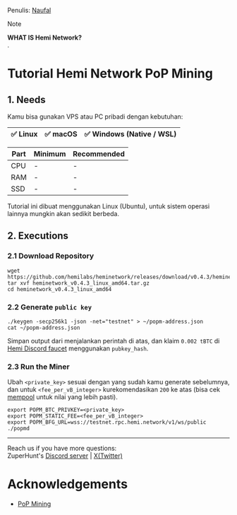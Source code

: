 Penulis: [Naufal](https://x.com/0xfal)

> [!NOTE]
> **WHAT IS Hemi Network?**\
> .

# Tutorial Hemi Network PoP Mining

## 1. Needs

Kamu bisa gunakan VPS atau PC pribadi dengan kebutuhan:

| ✅ Linux | ✅ macOS | ✅ Windows (Native / WSL) |
| ------------- | ------------- | ------------- |

| Part | Minimum | Recommended |
| ------------- | ------------- | ------------- |
| CPU | - | - |
| RAM | - | - |
| SSD | - | - |

Tutorial ini dibuat menggunakan Linux (Ubuntu), untuk sistem operasi lainnya mungkin akan sedikit berbeda.

## 2. Executions

### 2.1 Download Repository

```
wget https://github.com/hemilabs/heminetwork/releases/download/v0.4.3/heminetwork_v0.4.3_linux_amd64.tar.gz
tar xvf heminetwork_v0.4.3_linux_amd64.tar.gz
cd heminetwork_v0.4.3_linux_amd64
```

### 2.2 Generate `public key`

```
./keygen -secp256k1 -json -net="testnet" > ~/popm-address.json
cat ~/popm-address.json
```

Simpan output dari menjalankan perintah di atas, dan klaim `0.002 tBTC` di [Hemi Discord faucet](https://discord.gg/hemixyz) menggunakan `pubkey_hash`.

### 2.3 Run the Miner

Ubah `<private_key>` sesuai dengan yang sudah kamu generate sebelumnya, dan untuk `<fee_per_vB_integer>` kurekomendasikan `200` ke atas (bisa cek [mempool](https://mempool.space/testnet) untuk nilai yang lebih pasti).

```
export POPM_BTC_PRIVKEY=<private_key>
export POPM_STATIC_FEE=<fee_per_vB_integer>
export POPM_BFG_URL=wss://testnet.rpc.hemi.network/v1/ws/public
./popmd
```

---

Reach us if you have more questions:\
ZuperHunt's [Discord server](https://discord.gg/ZuperHunt) | [X(Twitter)](https://twitter.com/ZuperHunt)

# Acknowledgements

* [PoP Mining](https://docs.hemi.xyz/how-to-tutorials/tutorials/setup-part-1)
